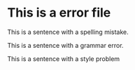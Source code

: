 # This is a error file

This is a sentence with a spelling mistake.

This is a sentence with a grammar error.

This is a sentence with a style problem
